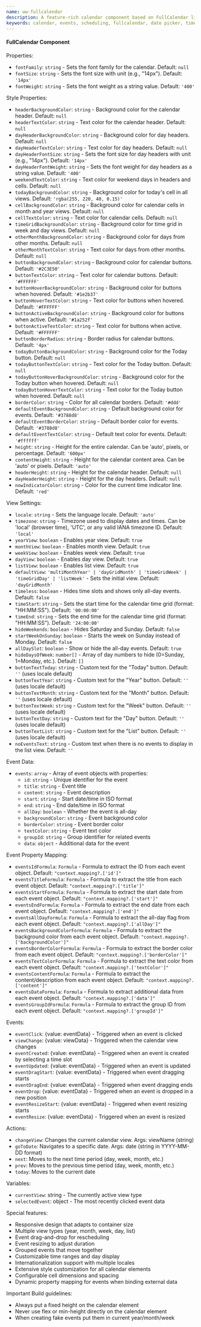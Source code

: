 ```yaml
---
name: ww-fullcalendar
description: A feature-rich calendar component based on FullCalendar library with multiple view types, event management, and extensive customization options
keywords: calendar, events, scheduling, fullcalendar, date picker, time slots, appointments
---
```


#### FullCalendar Component

Properties:
- `fontFamily`: `string` - Sets the font family for the calendar. Default: `null`
- `fontSize`: `string` - Sets the font size with unit (e.g., "14px"). Default: `'14px'`
- `fontWeight`: `string` - Sets the font weight as a string value. Default: `'400'`

Style Properties:
- `headerBackgroundColor`: `string` - Background color for the calendar header. Default: `null`
- `headerTextColor`: `string` - Text color for the calendar header. Default: `null`
- `dayHeaderBackgroundColor`: `string` - Background color for day headers. Default: `null`
- `dayHeaderTextColor`: `string` - Text color for day headers. Default: `null`
- `dayHeaderFontSize`: `string` - Sets the font size for day headers with unit (e.g., "14px"). Default: `'14px'`
- `dayHeaderFontWeight`: `string` - Sets the font weight for day headers as a string value. Default: `'400'`
- `weekendTextColor`: `string` - Text color for weekend days in headers and cells. Default: `null`
- `todayBackgroundColor`: `string` - Background color for today's cell in all views. Default: `'rgba(255, 220, 40, 0.15)'`
- `cellBackgroundColor`: `string` - Background color for calendar cells in month and year views. Default: `null`
- `cellTextColor`: `string` - Text color for calendar cells. Default: `null`
- `timeGridBackgroundColor`: `string` - Background color for time grid in week and day views. Default: `null`
- `otherMonthBackgroundColor`: `string` - Background color for days from other months. Default: `null`
- `otherMonthTextColor`: `string` - Text color for days from other months. Default: `null`
- `buttonBackgroundColor`: `string` - Background color for calendar buttons. Default: `'#2C3E50'`
- `buttonTextColor`: `string` - Text color for calendar buttons. Default: `'#FFFFFF'`
- `buttonHoverBackgroundColor`: `string` - Background color for buttons when hovered. Default: `'#1e2b37'`
- `buttonHoverTextColor`: `string` - Text color for buttons when hovered. Default: `'#FFFFFF'`
- `buttonActiveBackgroundColor`: `string` - Background color for buttons when active. Default: `'#1a252f'`
- `buttonActiveTextColor`: `string` - Text color for buttons when active. Default: `'#FFFFFF'`
- `buttonBorderRadius`: `string` - Border radius for calendar buttons. Default: `'4px'`
- `todayButtonBackgroundColor`: `string` - Background color for the Today button. Default: `null`
- `todayButtonTextColor`: `string` - Text color for the Today button. Default: `null`
- `todayButtonHoverBackgroundColor`: `string` - Background color for the Today button when hovered. Default: `null`
- `todayButtonHoverTextColor`: `string` - Text color for the Today button when hovered. Default: `null`
- `borderColor`: `string` - Color for all calendar borders. Default: `'#ddd'`
- `defaultEventBackgroundColor`: `string` - Default background color for events. Default: `'#3788d8'`
- `defaultEventBorderColor`: `string` - Default border color for events. Default: `'#3788d8'`
- `defaultEventTextColor`: `string` - Default text color for events. Default: `'#ffffff'`
- `height`: `string` - Height for the entire calendar. Can be 'auto', pixels, or percentage. Default: `'600px'`
- `contentHeight`: `string` - Height for the calendar content area. Can be 'auto' or pixels. Default: `'auto'`
- `headerHeight`: `string` - Height for the calendar header. Default: `null`
- `dayHeaderHeight`: `string` - Height for the day headers. Default: `null`
- `nowIndicatorColor`: `string` - Color for the current time indicator line. Default: `'red'`

View Settings:
- `locale`: `string` - Sets the language locale. Default: `'auto'`
- `timezone`: `string` - Timezone used to display dates and times. Can be 'local' (browser time), 'UTC', or any valid IANA timezone ID. Default: `'local'`
- `yearView`: `boolean` - Enables year view. Default: `true`
- `monthView`: `boolean` - Enables month view. Default: `true`
- `weekView`: `boolean` - Enables week view. Default: `true`
- `dayView`: `boolean` - Enables day view. Default: `true`
- `listView`: `boolean` - Enables list view. Default: `true`
- `defaultView`: `'multiMonthYear' | 'dayGridMonth' | 'timeGridWeek' | 'timeGridDay' | 'listWeek'` - Sets the initial view. Default: `'dayGridMonth'`
- `timeless`: `boolean` - Hides time slots and shows only all-day events. Default: `false`
- `timeStart`: `string` - Sets the start time for the calendar time grid (format: "HH:MM:SS"). Default: `'00:00:00'`
- `timeEnd`: `string` - Sets the end time for the calendar time grid (format: "HH:MM:SS"). Default: `'24:00:00'`
- `hideWeekends`: `boolean` - Hides Saturday and Sunday. Default: `false`
- `startWeekOnSunday`: `boolean` - Starts the week on Sunday instead of Monday. Default: `false`
- `allDaySlot`: `boolean` - Show or hide the all-day events. Default: `true`
- `hideDaysOfWeek`: `number[]` - Array of day numbers to hide (0=Sunday, 1=Monday, etc.). Default: `[]`
- `buttonTextToday`: `string` - Custom text for the "Today" button. Default: `''` (uses locale default)
- `buttonTextYear`: `string` - Custom text for the "Year" button. Default: `''` (uses locale default)
- `buttonTextMonth`: `string` - Custom text for the "Month" button. Default: `''` (uses locale default)
- `buttonTextWeek`: `string` - Custom text for the "Week" button. Default: `''` (uses locale default)
- `buttonTextDay`: `string` - Custom text for the "Day" button. Default: `''` (uses locale default)
- `buttonTextList`: `string` - Custom text for the "List" button. Default: `''` (uses locale default)
- `noEventsText`: `string` - Custom text when there is no events to display in the list view. Default: `''` 

Event Data:
- `events`: `array` - Array of event objects with properties:
  - `id`: `string` - Unique identifier for the event
  - `title`: `string` - Event title
  - `content`: `string` - Event description
  - `start`: `string` - Start date/time in ISO format
  - `end`: `string` - End date/time in ISO format
  - `allDay`: `boolean` - Whether the event is all-day
  - `backgroundColor`: `string` - Event background color
  - `borderColor`: `string` - Event border color
  - `textColor`: `string` - Event text color
  - `groupId`: `string` - Group identifier for related events
  - `data`: `object` - Additional data for the event

Event Property Mapping:
- `eventsIdFormula`: `Formula` - Formula to extract the ID from each event object. Default: `"context.mapping?.['id']"`
- `eventsTitleFormula`: `Formula` - Formula to extract the title from each event object. Default: `"context.mapping?.['title']"`
- `eventsStartFormula`: `Formula` - Formula to extract the start date from each event object. Default: `"context.mapping?.['start']"`
- `eventsEndFormula`: `Formula` - Formula to extract the end date from each event object. Default: `"context.mapping?.['end']"`
- `eventsAllDayFormula`: `Formula` - Formula to extract the all-day flag from each event object. Default: `"context.mapping?.['allDay']"`
- `eventsBackgroundColorFormula`: `Formula` - Formula to extract the background color from each event object. Default: `"context.mapping?.['backgroundColor']"`
- `eventsBorderColorFormula`: `Formula` - Formula to extract the border color from each event object. Default: `"context.mapping?.['borderColor']"`
- `eventsTextColorFormula`: `Formula` - Formula to extract the text color from each event object. Default: `"context.mapping?.['textColor']"`
- `eventsContentFormula`: `Formula` - Formula to extract the content/description from each event object. Default: `"context.mapping?.['content']"`
- `eventsDataFormula`: `Formula` - Formula to extract additional data from each event object. Default: `"context.mapping?.['data']"`
- `eventsGroupIdFormula`: `Formula` - Formula to extract the group ID from each event object. Default: `"context.mapping?.['groupId']"`

Events:
- `eventClick`: {value: eventData} - Triggered when an event is clicked
- `viewChange`: {value: viewData} - Triggered when the calendar view changes
- `eventCreated`: {value: eventData} - Triggered when an event is created by selecting a time slot
- `eventUpdated`: {value: eventData} - Triggered when an event is updated
- `eventDragStart`: {value: eventData} - Triggered when event dragging starts
- `eventDragEnd`: {value: eventData} - Triggered when event dragging ends
- `eventDrop`: {value: eventData} - Triggered when an event is dropped in a new position
- `eventResizeStart`: {value: eventData} - Triggered when event resizing starts
- `eventResize`: {value: eventData} - Triggered when an event is resized

Actions:
- `changeView`: Changes the current calendar view. Args: viewName (string)
- `goToDate`: Navigates to a specific date. Args: date (string in YYYY-MM-DD format)
- `next`: Moves to the next time period (day, week, month, etc.)
- `prev`: Moves to the previous time period (day, week, month, etc.)
- `today`: Moves to the current date

Variables:
- `currentView`: string - The currently active view type
- `selectedEvent`: object - The most recently clicked event data

Special features:
- Responsive design that adapts to container size
- Multiple view types (year, month, week, day, list)
- Event drag-and-drop for rescheduling
- Event resizing to adjust duration
- Grouped events that move together
- Customizable time ranges and day display
- Internationalization support with multiple locales
- Extensive style customization for all calendar elements
- Configurable cell dimensions and spacing
- Dynamic property mapping for events when binding external data

Important Build guidelines:
- Always put a fixed height on the calendar element
- Never use flex or min-height directly on the calendar element
- When creating fake events put them in current year/month/week